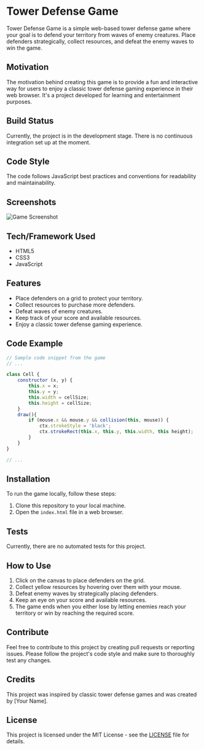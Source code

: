 # Tower Defense Game

Tower Defense Game is a simple web-based tower defense game where your goal is to defend your territory from waves of enemy creatures. Place defenders strategically, collect resources, and defeat the enemy waves to win the game.

## Motivation

The motivation behind creating this game is to provide a fun and interactive way for users to enjoy a classic tower defense gaming experience in their web browser. It's a project developed for learning and entertainment purposes.

## Build Status

Currently, the project is in the development stage. There is no continuous integration set up at the moment.

## Code Style

The code follows JavaScript best practices and conventions for readability and maintainability.

## Screenshots

![Game Screenshot](screenshot.png)

## Tech/Framework Used

- HTML5
- CSS3
- JavaScript

## Features

- Place defenders on a grid to protect your territory.
- Collect resources to purchase more defenders.
- Defeat waves of enemy creatures.
- Keep track of your score and available resources.
- Enjoy a classic tower defense gaming experience.

## Code Example

```javascript
// Sample code snippet from the game
// ...

class Cell {
    constructor (x, y) {
        this.x = x;
        this.y = y;
        this.width = cellSize;
        this.height = cellSize;
    }
    draw(){
        if (mouse.x && mouse.y && collision(this, mouse)) {
            ctx.strokeStyle = 'black';
            ctx.strokeRect(this.x, this.y, this.width, this height);
        }
    }
}

// ...
```

## Installation

To run the game locally, follow these steps:

1. Clone this repository to your local machine.
2. Open the `index.html` file in a web browser.

## Tests

Currently, there are no automated tests for this project.

## How to Use

1. Click on the canvas to place defenders on the grid.
2. Collect yellow resources by hovering over them with your mouse.
3. Defeat enemy waves by strategically placing defenders.
4. Keep an eye on your score and available resources.
5. The game ends when you either lose by letting enemies reach your territory or win by reaching the required score.

## Contribute

Feel free to contribute to this project by creating pull requests or reporting issues. Please follow the project's code style and make sure to thoroughly test any changes.

## Credits

This project was inspired by classic tower defense games and was created by [Your Name].

## License

This project is licensed under the MIT License - see the [LICENSE](LICENSE) file for details.


